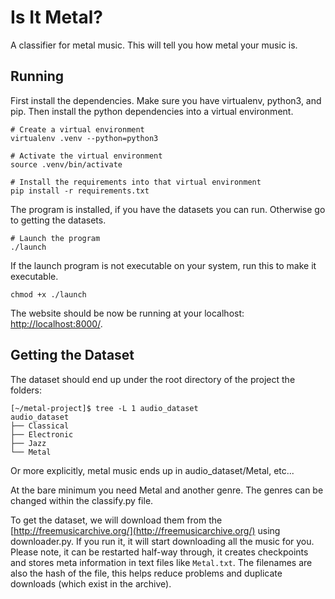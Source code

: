 # Is It Metal?

A classifier for metal music. This will tell you how metal your music is.

## Running

First install the dependencies. Make sure you have virtualenv, python3, and pip.
Then install the python dependencies into a virtual environment.

```
# Create a virtual environment
virtualenv .venv --python=python3

# Activate the virtual environment
source .venv/bin/activate

# Install the requirements into that virtual environment
pip install -r requirements.txt
```

The program is installed, if you have the datasets you can run. Otherwise go to
getting the datasets.

```
# Launch the program
./launch
```

If the launch program is not executable on your system, run this to make it
executable.

```
chmod +x ./launch
```

The website should be now be running at your localhost: [http://localhost:8000/](http://localhost:8000/).

## Getting the Dataset

The dataset should end up under the root directory of the project the folders:

```
[~/metal-project]$ tree -L 1 audio_dataset
audio_dataset
├── Classical
├── Electronic
├── Jazz
└── Metal
```

Or more explicitly, metal music ends up in audio_dataset/Metal, etc...

At the bare minimum you need Metal and another genre. The genres can be changed
within the classify.py file.

To get the dataset, we will download them from the
[http://freemusicarchive.org/](http://freemusicarchive.org/) using downloader.py.
If you run it, it will start downloading all the music for you. Please note, it
can be restarted half-way through, it creates checkpoints and stores meta
information in text files like `Metal.txt`. The filenames are also the hash of
the file, this helps reduce problems and duplicate downloads (which exist in the
archive).
